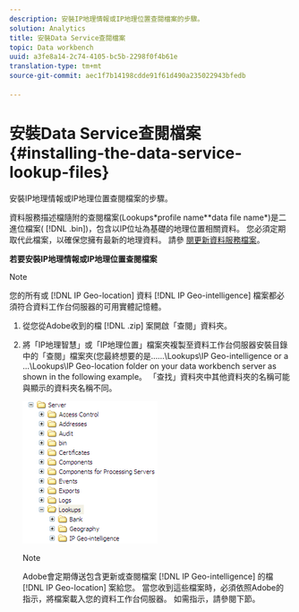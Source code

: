 ```yaml
---
description: 安裝IP地理情報或IP地理位置查閱檔案的步驟。
solution: Analytics
title: 安裝Data Service查閱檔案
topic: Data workbench
uuid: a3fe8a14-2c74-4105-bc5b-2298f0f4b61e
translation-type: tm+mt
source-git-commit: aec1f7b14198cdde91f61d490a235022943bfedb

---
```



# 安裝Data Service查閱檔案{#installing-the-data-service-lookup-files}

安裝IP地理情報或IP地理位置查閱檔案的步驟。

資料服務描述檔隨附的查閱檔案(Lookups\*profile name*\*data file name*)是二進位檔案( [!DNL .bin])，包含以IP位址為基礎的地理位置相關資料。 您必須定期取代此檔案，以確保您擁有最新的地理資料。 請參 [閱更新資料服務檔案](../../../../home/c-geo-oview/c-wk-data-svcs/c-updt-data-svc-files.md#concept-2b3d11e4cb814fc09add5de58a87045c)。

**若要安裝IP地理情報或IP地理位置查閱檔案**

>[!NOTE]
>
>您的所有或 [!DNL IP Geo-location] 資料 [!DNL IP Geo-intelligence] 檔案都必須符合資料工作台伺服器的可用實體記憶體。

1. 從您從Adobe收到的檔 [!DNL .zip] 案開啟「查閱」資料夾。
1. 將「IP地理智慧」或「IP地理位置」檔案夾複製至資料工作台伺服器安裝目錄中的「查閱」檔案夾(您最終想要的是……\Lookups\IP Geo-intelligence or a ...\Lookups\IP Geo-location folder on your data workbench server as shown in the following example。 「查找」資料夾中其他資料夾的名稱可能與顯示的資料夾名稱不同。

   ![步驟資訊](assets/Geo_installLookups_dirIP.png)

   >[!NOTE]
   >
   >Adobe會定期傳送包含更新或查閱檔案 [!DNL IP Geo-intelligence] 的檔 [!DNL IP Geo-location] 案給您。 當您收到這些檔案時，必須依照Adobe的指示，將檔案載入您的資料工作台伺服器。 如需指示，請參閱下節。

